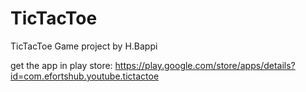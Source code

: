 # TicTacToe
TicTacToe Game project by H.Bappi




get the app in play store: https://play.google.com/store/apps/details?id=com.efortshub.youtube.tictactoe
